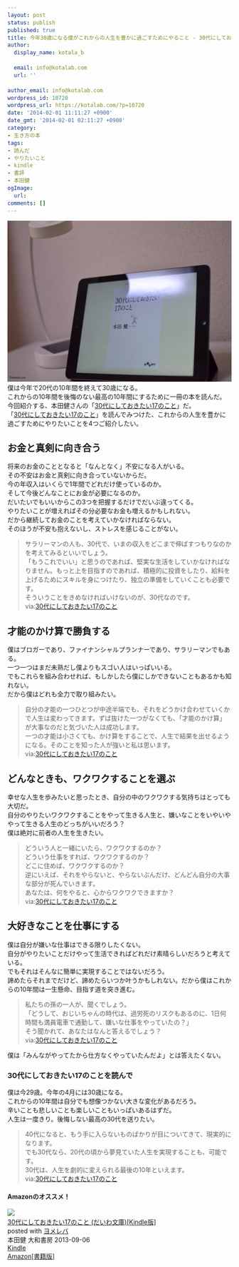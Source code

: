 ```yaml
---
layout: post
status: publish
published: true
title: 今年30歳になる僕がこれからの人生を豊かに過ごすためにやること - 30代にしておきたい17のこと　本田健著
author:
  display_name: kotala_b

  email: info@kotalab.com
  url: ''

author_email: info@kotalab.com
wordpress_id: 10720
wordpress_url: https://kotalab.com/?p=10720
date: '2014-02-01 11:11:27 +0900'
date_gmt: '2014-02-01 02:11:27 +0900'
category:
- 生き方の本
tags:
- 読んだ
- やりたいこと
- kindle
- 書評
- 本田健
ogImage:
  url:
comments: []
---
```

<p><img src="/wp-content/uploads/books-30dai-to-do-17-things_140201-546x361.jpg" alt="books-30dai-to-do-17-things_140201" width="546" height="361" class="alignnone size-large wp-image-10727" /><br />
僕は今年で20代の10年間を終えて30歳になる。<br />
これからの10年間を後悔のない最高の10年間にするために一冊の本を読んだ。<br />
今回紹介する、本田健さんの「<a href="https://www.amazon.co.jp/exec/obidos/asin/B00EXODB6E/same-22/" rel="nofollow" target="_blank">30代にしておきたい17のこと</a>」だ。<br />
「<a href="https://www.amazon.co.jp/exec/obidos/asin/B00EXODB6E/same-22/" rel="nofollow" target="_blank">30代にしておきたい17のこと</a>」を読んでみつけた、これからの人生を豊かに過ごすためにやりたいことを4つご紹介したい。<br />
</p>
<!--more-->
<h2>お金と真剣に向き合う</h2>
<p>将来のお金のこととなると「なんとなく」不安になる人がいる。<br />
その不安はお金と真剣に向き合っていないからだ。<br />
今の年収入はいくらで1年間でどれだけ使っているのか。<br />
そして今後どんなことにお金が必要になるのか。<br />
だいたいでもいいからこの3つを把握するだけでだいぶ違ってくる。<br />
やりたいことが増えればその分必要なお金も増えるかもしれない。<br />
だから継続してお金のことを考えていかなければならない。<br />
そのほうが不安も抱えないし、ストレスを感じることがない。</p>
<blockquote><p>サラリーマンの人も、30代で、いまの収入をどこまで伸ばすつもりなのかを考えてみるといいでしょう。<br />
「もうこれでいい」と思うのであれば、堅実な生活をしていかなければなりません。もっと上を目指すのであれば、積極的に投資をしたり、給料を上げるためにスキルを身につけたり、独立の準備をしていくことも必要です。<br />
そういうことをきめなければいけないのが、30代なのです。<br />
via:<a href="https://www.amazon.co.jp/exec/obidos/asin/B00EXODB6E/same-22/" rel="nofollow" target="_blank">30代にしておきたい17のこと</a></p></blockquote>
<h2>才能のかけ算で勝負する</h2>
<p>僕はブロガーであり、ファイナンシャルプランナーであり、サラリーマンでもある。<br />
一つ一つはまだ未熟だし僕よりもスゴい人はいっぱいいる。<br />
でもこれらを組み合わせれば、もしかしたら僕にしかできないこともあるかも知れない。<br />
だから僕はどれも全力で取り組みたい。</p>
<blockquote><p>自分の才能の一つひとつが中途半端でも、それをどうかけ合わせていくかで人生は変わってきます。ずば抜けた一つがなくても、「才能のかけ算」が大事なのだと気づいた人は成功します。<br />
一つの才能は小さくても、かけ算をすることで、人生で結果を出せるようになる。そのことを知った人が強いと私は思います。<br />
via:<a href="https://www.amazon.co.jp/exec/obidos/asin/B00EXODB6E/same-22/" rel="nofollow" target="_blank">30代にしておきたい17のこと</a></p></blockquote>
<h2>どんなときも、ワクワクすることを選ぶ</h2>
<p>幸せな人生を歩みたいと思ったとき、自分の中のワクワクする気持ちはとっても大切だ。<br />
自分のやりたいワクワクすることをやって生きる人生と、嫌いなことをいやいややって生きる人生のどっちがいいだろう？<br />
僕は絶対に前者の人生を生きたい。</p>
<blockquote><p>どういう人と一緒にいたら、ワクワクするのか？<br />
どういう仕事をすれば、ワクワクするのか？<br />
どこに住めば、ワクワクするのか？<br />
逆にいえば、それをやらないと、やらないぶんだけ、どんどん自分の大事な部分が死んでいきます。<br />
あなたは、何をやると、心からワクワクできますか？<br />
via:<a href="https://www.amazon.co.jp/exec/obidos/asin/B00EXODB6E/same-22/" rel="nofollow" target="_blank">30代にしておきたい17のこと</a></p></blockquote>
<h2>大好きなことを仕事にする</h2>
<p>僕は自分が嫌いな仕事はできる限りしたくない。<br />
自分がやりたいことだけやって生活できればどれだけ素晴らしいだろうと考えている。<br />
でもそれはそんなに簡単に実現することではないだろう。<br />
諦めたらそれまでだけど、諦めたらいつか叶うかもしれない。だから僕はこれからの10年間は一生懸命、目指す道を突き進む。</p>
<blockquote><p>私たちの孫の一人が、聞くでしょう。<br />
「どうして、おじいちゃんの時代は、過労死のリスクもあるのに、1日何時間も満員電車で通勤して、嫌いな仕事をやっていたの？」<br />
そう聞かれて、あなたはなんと答えるでしょう？<br />
via:<a href="https://www.amazon.co.jp/exec/obidos/asin/B00EXODB6E/same-22/" rel="nofollow" target="_blank">30代にしておきたい17のこと</a></p></blockquote>
<p>僕は「みんながやってたから仕方なくやっていたんだよ」とは答えたくない。</p>
<h3>30代にしておきたい17のことを読んで</h3>
<p>僕は今29歳。今年の4月には30歳になる。<br />
これからの10年間は自分でも想像つかない大きな変化があるだろう。<br />
辛いことも悲しいことも楽しいこともいっぱいあるはずだ。<br />
人生は一度きり。後悔しない最高の30代を送りたい。</p>
<blockquote><p>40代になると、もう手に入らないものばかりが目についてきて、現実的になります。<br />
でも30代なら、20代の頃から夢見ていた人生を実現することも、可能です。<br />
30代は、人生を劇的に変えられる最後の10年といえます。<br />
via:<a href="https://www.amazon.co.jp/exec/obidos/asin/B00EXODB6E/same-22/" rel="nofollow" target="_blank">30代にしておきたい17のこと</a></p></blockquote>
<h4 class="aam">Amazonのオススメ！</h4>
<div class="booklink-box">
<div class="booklink-image"><a href="https://www.amazon.co.jp/exec/obidos/asin/B00EXODB6E/same-22/" rel="nofollow" target="_blank"><img src="https://images-fe.ssl-images-amazon.com/images/I/31jPEA5dxgL._SL160_.jpg" style="border: none;" /></a></div>
<div class="booklink-info">
<div class="booklink-name"><a href="https://www.amazon.co.jp/exec/obidos/asin/B00EXODB6E/same-22/" rel="nofollow" target="_blank">30代にしておきたい17のこと (だいわ文庫)[Kindle版]</a>
<div class="booklink-powered-date">posted with <a href="https://yomereba.com" rel="nofollow" target="_blank">ヨメレバ</a></div>
</div>
<div class="booklink-detail">本田健 大和書房 2013-09-06    </div>
<div class="booklink-link2">
<div class="shoplinkkindle"><a href="https://www.amazon.co.jp/exec/obidos/ASIN/B00EXODB6E/same-22/" rel="nofollow" target="_blank" >Kindle</a></div>
<div class="shoplinkamazon"><a href="https://www.amazon.co.jp/exec/obidos/ASIN/4479303014/same-22/" rel="nofollow" target="_blank" title="アマゾン" >Amazon[書籍版]</a></div>
</p></div>
</div>
<div class="booklink-footer"></div>
</div>

